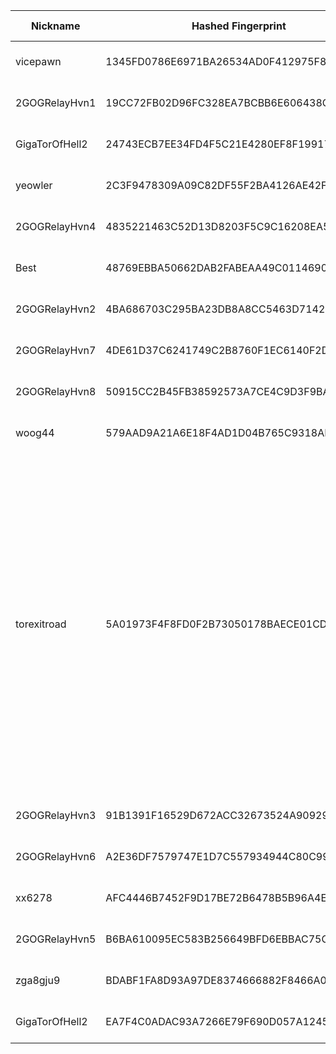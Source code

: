 | Nickname |  Hashed Fingerprint	| Or Addresses | Contact | Running | Flags | Last Seen | First Seen | Last Restarted | Advertised Bandwidth | Platform | Version | Version Status | Recommended Version | Verified hostnames | Exit policy |
|---|---|---|---|---|---|---|---|---|---|---|---|---|---|---|---|
|vicepawn | 1345FD0786E6971BA26534AD0F412975F8312315 | ["156.67.24.239:22222","[2a02:c207:2284:7074::1]:22222"] | replACE29-3unthreAD887_BUNDle57-6@offshore.rocks | true | Running, Valid | 2025-10-09 04:00:00 | 2025-10-09 01:00:00 | 2025-10-09 00:39:54 | 0 | Tor 0.4.8.18 on Linux | 0.4.8.18 | recommended | true | ["vmi2847074.contaboserver.net"] | ["reject *:*"]|
|2GOGRelayHvn1 | 19CC72FB02D96FC328EA7BCBB6E606438CFBA008 | ["176.65.132.34:1443"] | abuse.gog.tor AT proton.me | true | Running, V2Dir, Valid | 2025-10-09 04:00:00 | 2025-10-09 00:00:00 | 2025-10-08 23:08:02 | 0 | Tor 0.4.8.18 on Linux | 0.4.8.18 | recommended | true | N/A | ["reject *:*"]|
|GigaTorOfHell2 | 24743ECB7EE34FD4F5C21E4280EF8F199173EFA7 | ["82.67.111.215:9001"] | tor_abuse@jumpingcatstudios.com | false | Running, V2Dir, Valid | 2025-10-09 03:00:00 | 2025-10-09 03:00:00 | 2025-10-09 02:19:34 | 0 | Tor 0.4.8.10 on Linux | 0.4.8.10 | recommended | true | N/A | ["reject *:*"]|
|yeowler | 2C3F9478309A09C82DF55F2BA4126AE42F8848E5 | ["37.143.130.63:22222","[2a11:840:8:1b::35c3:a9e4]:22222"] | replACE29-3unthreAD887_BUNDle57-6@offshore.rocks | true | Running, Valid | 2025-10-09 04:00:00 | 2025-10-09 01:00:00 | 2025-10-09 03:06:20 | 0 | Tor 0.4.8.18 on Linux | 0.4.8.18 | recommended | true | N/A | ["reject *:*"]|
|2GOGRelayHvn4 | 4835221463C52D13D8203F5C9C16208EA53072B9 | ["176.65.132.34:4443"] | abuse.gog.tor AT proton.me | true | Running, V2Dir, Valid | 2025-10-09 04:00:00 | 2025-10-09 00:00:00 | 2025-10-08 23:08:16 | 0 | Tor 0.4.8.18 on Linux | 0.4.8.18 | recommended | true | N/A | ["reject *:*"]|
|Best | 48769EBBA50662DAB2FABEAA49C0114690BBA1F3 | ["190.108.203.66:9001"] | t52137378@gmail.com | true | Running, V2Dir, Valid | 2025-10-09 04:00:00 | 2025-10-09 04:00:00 | 2025-10-09 02:29:29 | 0 | Tor 0.4.8.18 on Linux | 0.4.8.18 | recommended | true | ["66.203.108.190-cust.enetworksgy.com"] | ["reject *:*"]|
|2GOGRelayHvn2 | 4BA686703C295BA23DB8A8CC5463D714244D18D1 | ["176.65.132.34:2443"] | abuse.gog.tor AT proton.me | true | Running, V2Dir, Valid | 2025-10-09 04:00:00 | 2025-10-09 00:00:00 | 2025-10-08 23:08:07 | 0 | Tor 0.4.8.18 on Linux | 0.4.8.18 | recommended | true | N/A | ["reject *:*"]|
|2GOGRelayHvn7 | 4DE61D37C6241749C2B8760F1EC6140F2D8B1D63 | ["176.65.132.34:7443"] | abuse.gog.tor AT proton.me | true | Running, V2Dir, Valid | 2025-10-09 04:00:00 | 2025-10-09 00:00:00 | 2025-10-08 23:08:31 | 0 | Tor 0.4.8.18 on Linux | 0.4.8.18 | recommended | true | N/A | ["reject *:*"]|
|2GOGRelayHvn8 | 50915CC2B45FB38592573A7CE4C9D3F9BA77695E | ["176.65.132.34:8443"] | abuse.gog.tor AT proton.me | true | Running, V2Dir, Valid | 2025-10-09 04:00:00 | 2025-10-09 00:00:00 | 2025-10-08 23:08:36 | 0 | Tor 0.4.8.18 on Linux | 0.4.8.18 | recommended | true | N/A | ["reject *:*"]|
|woog44 | 579AAD9A21A6E18F4AD1D04B765C9318AF321FFA | ["156.67.24.238:22222","[2a02:c207:2284:7073::1]:22222"] | replACE29-3unthreAD887_BUNDle57-6@offshore.rocks | true | Running, Valid | 2025-10-09 04:00:00 | 2025-10-09 01:00:00 | 2025-10-09 00:10:52 | 0 | Tor 0.4.8.18 on Linux | 0.4.8.18 | recommended | true | ["vmi2847073.contaboserver.net"] | ["reject *:*"]|
|torexitroad | 5A01973F4F8FD0F2B73050178BAECE01CD62BD31 | ["185.165.169.132:9001","[2a06:1700:0:39d::28:a38d]:9001"] | 0xFFFFFFFF Name admin@tor-exit.avdrip.net - I am a Tor exit relay operator, not the source of any traffic. Abuse reports are best directed to the Tor Project. See notice at http://tor-exit.avdrip.net. | true | Exit, Running, V2Dir, Valid | 2025-10-09 04:00:00 | 2025-10-09 04:00:00 | 2025-10-09 03:15:39 | 0 | Tor 0.4.8.18 on Linux | 0.4.8.18 | recommended | true | N/A | ["reject 0.0.0.0/8:*","reject 169.254.0.0/16:*","reject 127.0.0.0/8:*","reject 192.168.0.0/16:*","reject 10.0.0.0/8:*","reject 172.16.0.0/12:*","reject 185.165.169.132:*","accept *:80","accept *:443","accept *:554","accept *:1755","accept *:6346-6347","accept *:6660-6670","accept *:6697","accept *:7000-7005","accept *:8000","accept *:8008","accept *:8080","accept *:8443","accept *:8888","accept *:1935","accept *:50002","accept *:5222-5223","accept *:5269","accept *:5900","accept *:993","accept *:995","reject *:*"]|
|2GOGRelayHvn3 | 91B1391F16529D672ACC32673524A909290C92D5 | ["176.65.132.34:3443"] | abuse.gog.tor AT proton.me | true | Running, V2Dir, Valid | 2025-10-09 04:00:00 | 2025-10-09 00:00:00 | 2025-10-08 23:08:12 | 0 | Tor 0.4.8.18 on Linux | 0.4.8.18 | recommended | true | N/A | ["reject *:*"]|
|2GOGRelayHvn6 | A2E36DF7579747E1D7C557934944C80C99EE7A94 | ["176.65.132.34:6443"] | abuse.gog.tor AT proton.me | true | Running, V2Dir, Valid | 2025-10-09 04:00:00 | 2025-10-09 00:00:00 | 2025-10-08 23:08:26 | 0 | Tor 0.4.8.18 on Linux | 0.4.8.18 | recommended | true | N/A | ["reject *:*"]|
|xx6278 | AFC4446B7452F9D17BE72B6478B5B96A4EB0F8A0 | ["156.67.24.236:22222","[2a02:c207:2284:7072::1]:22222"] | replACE29-3unthreAD887_BUNDle57-6@offshore.rocks | true | Running, Valid | 2025-10-09 04:00:00 | 2025-10-09 01:00:00 | 2025-10-09 00:10:40 | 0 | Tor 0.4.8.18 on Linux | 0.4.8.18 | recommended | true | ["vmi2847072.contaboserver.net"] | ["reject *:*"]|
|2GOGRelayHvn5 | B6BA610095EC583B256649BFD6EBBAC75C334C63 | ["176.65.132.34:5443"] | abuse.gog.tor AT proton.me | true | Running, V2Dir, Valid | 2025-10-09 04:00:00 | 2025-10-09 00:00:00 | 2025-10-08 23:08:20 | 0 | Tor 0.4.8.18 on Linux | 0.4.8.18 | recommended | true | N/A | ["reject *:*"]|
|zga8gju9 | BDABF1FA8D93A97DE8374666882F8466A0589BEE | ["86.54.83.222:22222","[2a11:840:16:1b::22bf:5912]:22222"] | replACE29-3unthreAD887_BUNDle57-6@offshore.rocks | true | Running, Valid | 2025-10-09 04:00:00 | 2025-10-09 01:00:00 | 2025-10-09 00:03:03 | 0 | Tor 0.4.8.18 on Linux | 0.4.8.18 | recommended | true | N/A | ["reject *:*"]|
|GigaTorOfHell2 | EA7F4C0ADAC93A7266E79F690D057A1245732AB2 | ["82.67.111.215:9001"] | tor_abuse@jumpingcatstudios.com | true | Running, V2Dir, Valid | 2025-10-09 04:00:00 | 2025-10-09 03:00:00 | 2025-10-09 02:20:13 | 0 | Tor 0.4.8.10 on Linux | 0.4.8.10 | recommended | true | N/A | ["reject *:*"]|
